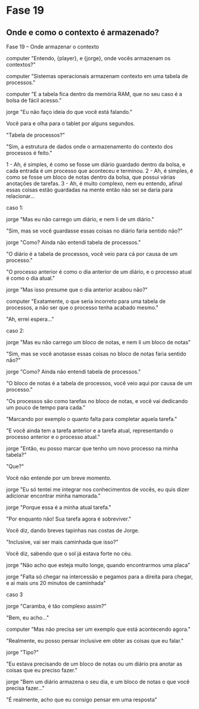 # Fase 19

## Onde e como o contexto é armazenado?

Fase 19 – Onde armazenar o contexto

computer "Entendo, {player}, e {jorge}, onde vocês armazenam os contextos?"

computer "Sistemas operacionais armazenam contexto em uma tabela de processos."

computer "E a tabela fica dentro da memória RAM, que no seu caso é a bolsa de fácil acesso."

jorge "Eu não faço ideia do que você está falando."

Você para e olha para o tablet por alguns segundos.

"Tabela de processos?"

"Sim, a estrutura de dados onde o armazenamento do contexto dos processos é feito."

1 - Ah, é simples, é como se fosse um diário guardado dentro da bolsa, e cada entrada é um processo que aconteceu e terminou.
2 - Ah, é simples, é como se fosse um bloco de notas dentro da bolsa, que possui várias anotações de tarefas.
3 - Ah, é muito complexo, nem eu entendo, afinal essas coisas estão guardadas na mente então não sei se daria para relacionar...

caso 1:

jorge "Mas eu não carrego um diário, e nem li de um diário."

"Sim, mas se você guardasse essas coisas no diário faria sentido não?"

jorge "Como? Ainda não entendi tabela de processos."

"O diário é a tabela de processos, você veio para cá por causa de um processo."

"O processo anterior é como o dia anterior de um diário, e o processo atual é como o dia atual."

jorge "Mas isso presume que o dia anterior acabou não?"

computer "Exatamente, o que seria incorreto para uma tabela de processos, a não ser que o processo tenha acabado mesmo."

"Ah, errei espera..."

caso 2:

jorge "Mas eu não carrego um bloco de notas, e nem li um bloco de notas"

"Sim, mas se você anotasse essas coisas no bloco de notas faria sentido não?"

jorge "Como? Ainda não entendi tabela de processos."

"O bloco de notas é a tabela de processos, você veio aqui por causa de um processo."

"Os processos são como tarefas no bloco de notas, e você vai dedicando um pouco de tempo para cada."

"Marcando por exemplo o quanto falta para completar aquela tarefa."

"E você ainda tem a tarefa anterior e a tarefa atual, representando o processo anterior e o processo atual."

jorge "Então, eu posso marcar que tenho um novo processo na minha tabela?"

"Que?"

Você não entende por um breve momento.

jorge "Eu só tentei me integrar nos conhecimentos de vocês, eu quis dizer adicionar encontrar minha namorada."

jorge "Porque essa é a minha atual tarefa."

"Por enquanto não! Sua tarefa agora é sobreviver."

Você diz, dando breves tapinhas nas costas de Jorge.

"Inclusive, vai ser mais caminhada que isso?"

Você diz, sabendo que o sol já estava forte no céu.

jorge "Não acho que esteja muito longe, quando encontrarmos uma placa"

jorge "Falta só chegar na intercessão e pegamos para a direita para chegar, e ai mais uns 20 minutos de caminhada"

caso 3

jorge "Caramba, é tão complexo assim?"

"Bem, eu acho..."

computer "Mas não precisa ser um exemplo que está acontecendo agora."

"Realmente, eu posso pensar inclusive em obter as coisas que eu falar."

jorge "Tipo?"

"Eu estava precisando de um bloco de notas ou um diário pra anotar as coisas que eu preciso fazer."

jorge "Bem um diário armazena o seu dia, e um bloco de notas o que você precisa fazer..."

"É realmente, acho que eu consigo pensar em uma resposta"
